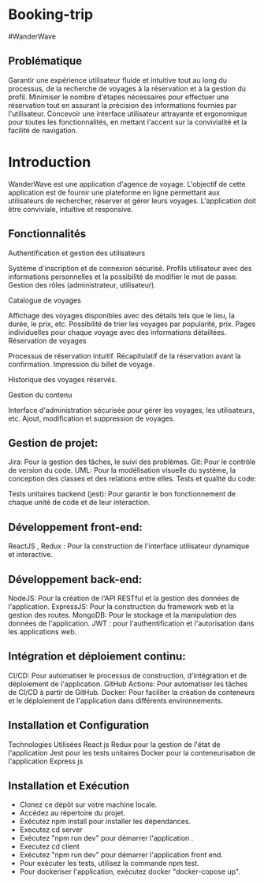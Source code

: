 # Booking-trip

#WanderWave
## Problématique
Garantir une expérience utilisateur fluide et intuitive tout au long du processus, de la recherche de voyages à la réservation et à la gestion du profil. Minimiser le nombre d'étapes nécessaires pour effectuer une réservation tout en assurant la précision des informations fournies par l'utilisateur. Concevoir une interface utilisateur attrayante et ergonomique pour toutes les fonctionnalités, en mettant l'accent sur la convivialité et la facilité de navigation.

# Introduction
WanderWave est une application d'agence de voyage. L'objectif de cette application est de fournir une plateforme en ligne permettant aux utilisateurs de rechercher, réserver et gérer leurs voyages. L'application doit être conviviale, intuitive et responsive.

## Fonctionnalités

Authentification et gestion des utilisateurs

Système d'inscription et de connexion sécurisé.
Profils utilisateur avec des informations personnelles et la possibilité de modifier le mot de passe.
Gestion des rôles (administrateur, utilisateur).

Catalogue de voyages

Affichage des voyages disponibles avec des détails tels que le lieu, la durée, le prix, etc.
Possibilité de trier les voyages par popularité, prix.
Pages individuelles pour chaque voyage avec des informations détaillées.
Réservation de voyages

Processus de réservation intuitif.
Récapitulatif de la réservation avant la confirmation.
Impression du billet de voyage.

Historique des voyages réservés.

Gestion du contenu

Interface d'administration sécurisée pour gérer les voyages, les utilisateurs, etc.
Ajout, modification et suppression de voyages.

## Gestion de projet:

Jira: Pour la gestion des tâches, le suivi des problèmes.
Git: Pour le contrôle de version du code.
UML: Pour la modélisation visuelle du système, la conception des classes et des relations entre elles.
Tests et qualité du code:

Tests unitaires backend (jest): Pour garantir le bon fonctionnement de chaque unité de code et de leur interaction.

## Développement front-end:

ReactJS , Redux : Pour la construction de l'interface utilisateur dynamique et interactive.

## Développement back-end:

NodeJS: Pour la création de l'API RESTful et la gestion des données de l'application.
ExpressJS: Pour la construction du framework web et la gestion des routes.
MongoDB: Pour le stockage et la manipulation des données de l'application.
JWT : pour l'authentification et l'autorisation dans les applications web.

## Intégration et déploiement continu:

CI/CD: Pour automatiser le processus de construction, d'intégration et de déploiement de l'application.
GitHub Actions: Pour automatiser les tâches de CI/CD à partir de GitHub.
Docker: Pour faciliter la création de conteneurs et le déploiement de l'application dans différents environnements.

## Installation et Configuration

Technologies Utilisées
React js
Redux pour la gestion de l'état de l'application
Jest pour les tests unitaires
Docker pour la conteneurisation de l'application
Express js

## Installation et Exécution

- Clonez ce dépôt sur votre machine locale.
- Accédez au répertoire du projet.
- Exécutez npm install pour installer les dépendances.
- Executez cd server
- Exécutez "npm run dev" pour démarrer l'application .
- Executez cd client
- Exécutez "npm run dev" pour démarrer l'application front end.
- Pour exécuter les tests, utilisez la commande npm test.
- Pour dockeriser l'application, exécutez docker "docker-copose up".
